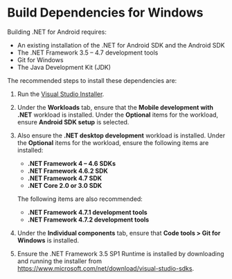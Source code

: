 # Build Dependencies for Windows

Building .NET for Android requires:

  * An existing installation of the .NET for Android SDK and the Android SDK
  * The .NET Framework 3.5 &ndash; 4.7 development tools
  * Git for Windows
  * The Java Development Kit (JDK)

The recommended steps to install these dependencies are:

 1. Run the [Visual Studio Installer](https://visualstudio.microsoft.com/vs/).

 2. Under the **Workloads** tab, ensure that the **Mobile development with
    .NET** workload is installed.  Under the **Optional** items for the
    workload, ensure **Android SDK setup** is selected.

 3. Also ensure the **.NET desktop development** workload is installed.  Under
    the **Optional** items for the workload, ensure the following items are
    installed:

      * **.NET Framework 4 &ndash; 4.6 SDKs**
      * **.NET Framework 4.6.2 SDK**
      * **.NET Framework 4.7 SDK**
      * **.NET Core 2.0 or 3.0 SDK**

    The following items are also recommended:

      * **.NET Framework 4.7.1 development tools**
      * **.NET Framework 4.7.2 development tools**

 4. Under the **Individual components** tab, ensure that **Code tools > Git for
    Windows** is installed.

 5. Ensure the .NET Framework 3.5 SP1 Runtime is installed by downloading and
    running the installer from
    <https://www.microsoft.com/net/download/visual-studio-sdks>.
